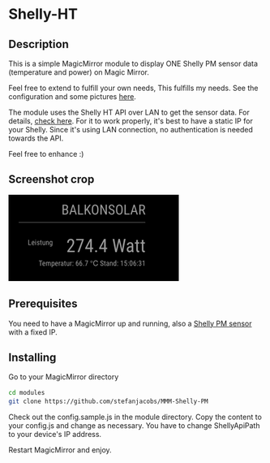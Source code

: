 # Shelly-HT

## Description

This is a simple MagicMirror module to display ONE Shelly PM sensor data (temperature and power) on Magic Mirror.

Feel free to extend to fulfill your own needs, This fulfills my needs. See the configuration and some pictures [here](https://github.com/stefanjacobs/MagicMirror).

The module uses the Shelly HT API over LAN to get the sensor data. For details, [check here](https://shelly-api-docs.shelly.cloud/).
For it to work properly, it's best to have a static IP for your Shelly. Since it's using LAN connection, no authentication is needed towards the API.

Feel free to enhance :)

## Screenshot crop

![shelly-HT screen](pic/MMM-Shelly-PM.png)

## Prerequisites

You need to have a MagicMirror up and running, also a [Shelly PM sensor](https://shelly.cloud/) with a fixed IP.

## Installing

Go to your MagicMirror directory

```bash
cd modules
git clone https://github.com/stefanjacobs/MMM-Shelly-PM
```

Check out the config.sample.js in the module directory. Copy the content to your config.js and change as necessary. You have to change ShellyApiPath to your device's IP address.

Restart MagicMirror and enjoy.

